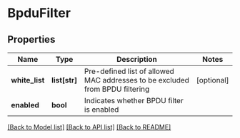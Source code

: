 # BpduFilter

## Properties
Name | Type | Description | Notes
------------ | ------------- | ------------- | -------------
**white_list** | **list[str]** | Pre-defined list of allowed MAC addresses to be excluded from BPDU filtering | [optional] 
**enabled** | **bool** | Indicates whether BPDU filter is enabled | 

[[Back to Model list]](../README.md#documentation-for-models) [[Back to API list]](../README.md#documentation-for-api-endpoints) [[Back to README]](../README.md)

